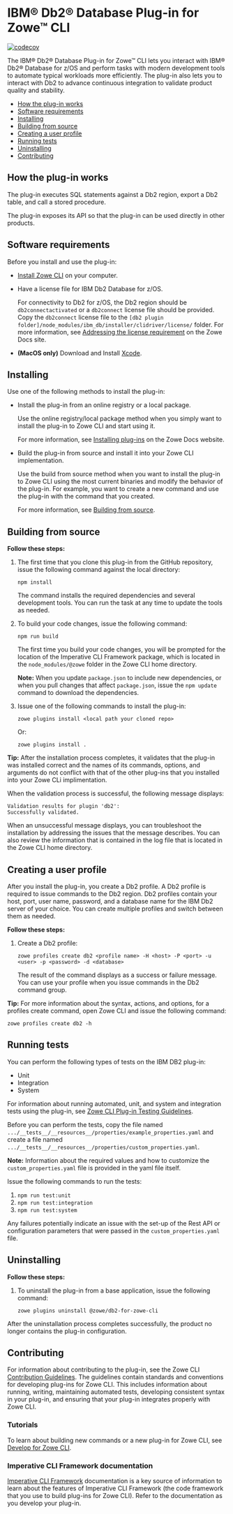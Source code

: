 # IBM® Db2® Database Plug-in for Zowe™ CLI <!-- omit in toc -->

[![codecov](https://codecov.io/gh/zowe/zowe-cli-db2-plugin/branch/master/graph/badge.svg)](https://codecov.io/gh/zowe/zowe-cli-db2-plugin)

The IBM® Db2® Database Plug-in for Zowe™ CLI lets you interact with IBM® Db2® Database for z/OS and perform tasks with modern development tools to automate typical workloads more efficiently. The plug-in also lets you to interact with Db2 to advance continuous integration to validate product quality and stability.

- [How the plug-in works](#how-the-plug-in-works)
- [Software requirements](#software-requirements)
- [Installing](#installing)
- [Building from source](#building-from-source)
- [Creating a user profile](#creating-a-user-profile)
- [Running tests](#running-tests)
- [Uninstalling](#uninstalling)
- [Contributing](#contributing)

## How the plug-in works

The plug-in executes SQL statements against a Db2 region, export a Db2 table, and call a stored procedure.

The plug-in exposes its API so that the plug-in can be used directly in other products.

## Software requirements

Before you install and use the plug-in:

-   [Install Zowe CLI](https://docs.zowe.org/stable/user-guide/cli-installcli.html) on your computer.

-   Have a license file for IBM Db2 Database for z/OS.

    For connectivity to Db2 for z/OS, the Db2 region should be `db2connectactivated` or a `db2connect` license file should be provided. Copy the `db2connect` license file to the `[db2 plugin folder]/node_modules/ibm_db/installer/clidriver/license/` folder. For more information, see [Addressing the license requirement](https://docs.zowe.org/stable/user-guide/cli-db2plugin.html#addressing-the-license-requirement) on the Zowe Docs site. 

- **(MacOS only)** Download and Install [Xcode](https://developer.apple.com/xcode/resources/).

## Installing

Use one of the following methods to install the plug-in:

-   Install the plug-in from an online registry or a local package.

    Use the online registry/local package method when you simply want to install the plug-in to Zowe CLI and start using it.

    For more information, see [Installing plug-ins](https://docs.zowe.org/stable/user-guide/cli-installplugins.html) on the Zowe Docs website.

-   Build the plug-in from source and install it into your Zowe CLI implementation.

    Use the build from source method when you want to install the plug-in to Zowe CLI using the most current binaries and modify the behavior of the plug-in. For example, you want to create a new command and use the plug-in with the command that you created.
    
    For more information, see [Building from source](#building-from-source).

## Building from source

**Follow these steps:**

1.  The first time that you clone this plug-in from the GitHub repository, issue the following command against the local directory:

    ```
    npm install
    ```
    
    The command installs the required dependencies and several development tools. You can run the task at any time to update the tools as needed.

2.  To build your code changes, issue the following command:
    
    ```
    npm run build
    ```

    The first time you build your code changes, you will be prompted for the location of the Imperative CLI Framework package, which is located in the `node_modules/@zowe` folder in the Zowe CLI home directory.

    **Note:** When you update `package.json` to include new dependencies, or when you pull changes
    that affect `package.json`, issue the `npm update` command to download the dependencies.

3.  Issue one of the following commands to install the plug-in:
    ```
    zowe plugins install <local path your cloned repo>
    ```
    Or:
    ```
    zowe plugins install .
    ```
**Tip:** After the installation process completes, it validates that the plug-in was installed correct and the names of its commands, options, and arguments do not conflict with that of the other plug-ins that you installed into your Zowe CLi implimentation.

When the validation process is successful, the following message displays:

```
Validation results for plugin 'db2':
Successfully validated.
```

When an unsuccessful message displays, you can troubleshoot the installation by addressing the issues that the message describes. You can also review the information that is contained in the log file that is located in the Zowe CLI home directory.

## Creating a user profile

After you install the plug-in, you create a Db2 profile. A Db2 profile is required to issue commands to the Db2 region. Db2 profiles contain your host, port, user name, password, and a database name for the IBM Db2 server of your choice. You can create multiple profiles and switch between them as needed.

**Follow these steps:**
1.  Create a Db2 profile: 
    
    ```
    zowe profiles create db2 <profile name> -H <host> -P <port> -u <user> -p <password> -d <database>
    ```
    
    The result of the command displays as a success or failure message. You can use your profile when you issue commands in the Db2 command group.

**Tip:** For more information about the syntax, actions, and options, for a profiles create command, open Zowe CLI and issue the following command:
```
zowe profiles create db2 -h
```

## Running tests

You can perform the following types of tests on the IBM DB2 plug-in:

- Unit
- Integration
- System

For information about running automated, unit, and system and integration tests using the plug-in, see [Zowe CLI Plug-in Testing Guidelines](https://github.com/zowe/zowe-cli/blob/master/docs/PluginTESTINGGuidelines.md).

Before you can perform the tests, copy the file named `.../__tests__/__resources__/properties/example_properties.yaml` and create a file named `.../__tests__/__resources__/properties/custom_properties.yaml`.

**Note:** Information about the required values and how to customize the `custom_properties.yaml` file is provided in the yaml file itself.
 
Issue the following commands to run the tests:

1. `npm run test:unit`
2. `npm run test:integration`
3. `npm run test:system`

Any failures potentially indicate an issue with the set-up of the Rest API or configuration parameters that were passed in the `custom_properties.yaml` file.

## Uninstalling

**Follow these steps:**

1.  To uninstall the plug-in from a base application, issue the following command:
    ```
    zowe plugins uninstall @zowe/db2-for-zowe-cli
    ```
After the uninstallation process completes successfully, the product no longer contains the plug-in configuration.

## Contributing

For information about contributing to the plug-in, see the Zowe CLI [Contribution Guidelines](CONTRIBUTING.md). The guidelines contain standards and conventions for developing plug-ins for Zowe CLI. This includes information about running, writing, maintaining automated tests, developing consistent syntax in your plug-in, and ensuring that your plug-in integrates properly with Zowe CLI.

### Tutorials

To learn about building new commands or a new plug-in for Zowe CLI, see  [Develop for Zowe CLI](https://docs.zowe.org/stable/extend/extend-cli/cli-devTutorials.html).

### Imperative CLI Framework documentation

[Imperative CLI Framework](https://github.com/zowe/imperative/wiki) documentation is a key source of information to learn about the features of Imperative CLI Framework (the code framework that you use to build plug-ins for Zowe CLI). Refer to the documentation as you develop your plug-in.